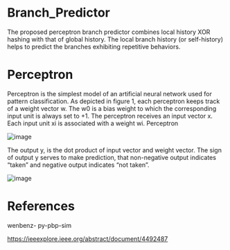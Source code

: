 # Branch_Predictor
The proposed perceptron branch predictor combines 
local history XOR hashing with that of global history. 
The local branch history (or self-history) helps to predict 
the branches exhibiting repetitive behaviors. 
# Perceptron 
Perceptron is the simplest model of an artificial neural 
network used for pattern classification. As depicted in 
figure 1, each perceptron keeps track of a weight vector w. 
The w0 is a bias weight to which the corresponding input 
unit is always set to +1. The perceptron receives an input 
vector x. Each input unit xi is associated with a weight wi. 
Perceptron 


![image](https://user-images.githubusercontent.com/93528509/147481452-251df659-def8-46be-a1af-abe416d79aaf.png)


The output y, is the dot product of input vector and 
weight vector. The sign of output y serves to make 
prediction, that non-negative output indicates “taken” and 
negative output indicates “not taken”. 

![image](https://user-images.githubusercontent.com/93528509/147481977-985eab35-b2a8-4bb0-af1f-513fa9965795.png)


# References 
wenbenz- py-pbp-sim

https://ieeexplore.ieee.org/abstract/document/4492487

